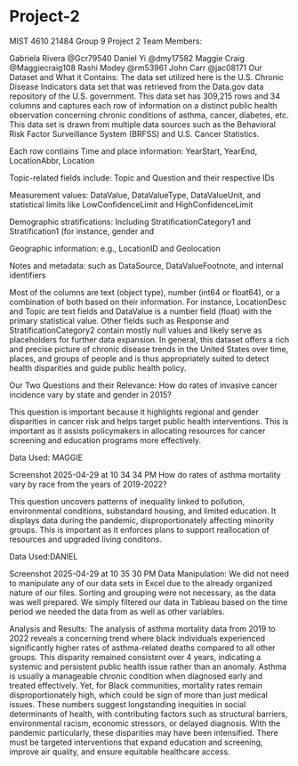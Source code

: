# Project-2

MIST 4610 21484 Group 9 Project 2
Team Members:

Gabriela Rivera @Gcr79540
Daniel Yi @dmy17582
Maggie Craig @Maggiecraig108
Rashi Modey @rm53961
John Carr @jac08171
Our Dataset and What it Contains:
The data set utilized here is the U.S. Chronic Disease Indicators data set that was retrieved from the Data.gov data repository of the U.S. government. This data set has 309,215 rows and 34 columns and captures each row of information on a distinct public health observation concerning chronic conditions of asthma, cancer, diabetes, etc. This data set is drawn from multiple data sources such as the Behavioral Risk Factor Surveillance System (BRFSS) and U.S. Cancer Statistics.

Each row contiains
Time and place information: YearStart, YearEnd, LocationAbbr, Location

Topic-related fields include: Topic and Question and their respective IDs

Measurement values: DataValue, DataValueType, DataValueUnit, and statistical limits like LowConfidenceLimit and HighConfidenceLimit

Demographic stratifications: Including StratificationCategory1 and Stratification1 (for instance, gender and

Geographic information: e.g., LocationID and Geolocation

Notes and metadata: such as DataSource, DataValueFootnote, and internal identifiers

Most of the columns are text (object type), number (int64 or float64), or a combination of both based on their information. For instance, LocationDesc and Topic are text fields and DataValue is a number field (float) with the primary statistical value. Other fields such as Response and StratificationCategory2 contain mostly null values and likely serve as placeholders for further data expansion. In general, this dataset offers a rich and precise picture of chronic disease trends in the United States over time, places, and groups of people and is thus appropriately suited to detect health disparities and guide public health policy.

Our Two Questions and their Relevance:
How do rates of invasive cancer incidence vary by state and gender in 2015?

This question is important because it highlights regional and gender disparities in cancer risk and helps target public health interventions. This is important as it assists policymakers in allocating resources for cancer screening and education programs more effectively.

Data Used: MAGGIE

Screenshot 2025-04-29 at 10 34 34 PM
How do rates of asthma mortality vary by race from the years of 2019-2022?

This question uncovers patterns of inequality linked to pollution, environmental conditions, substandard housing, and limited education. It displays data during the pandemic, disproportionately affecting minority groups. This is important as it enforces plans to support reallocation of resources and upgraded living conditons.

Data Used:DANIEL

Screenshot 2025-04-29 at 10 35 30 PM
Data Manipulation:
We did not need to manipulate any of our data sets in Excel due to the already organized nature of our files. Sorting and grouping were not necessary, as the data was well prepared. We simply filtered our data in Tableau based on the time period we needed the data from as well as other variables.

Analysis and Results:
The analysis of asthma mortality data from 2019 to 2022 reveals a concerning trend where black individuals experienced significantly higher rates of asthma-related deaths compared to all other groups. This disparity remained consistent over 4 years, indicating a systemic and persistent public health issue rather than an anomaly. Asthma is usually a manageable chronic condition when diagnosed early and treated effectively. Yet, for Black communities, mortality rates remain disproportionately high, which could be sign of more than just medical issues. These numbers suggest longstanding inequities in social determinants of health, with contributing factors such as structural barriers, environmental racism, economic stressors, or delayed diagnosis. With the pandemic particularly, these disparities may have been intensified. There must be targeted interventions that expand education and screening, improve air quality, and ensure equitable healthcare access.
